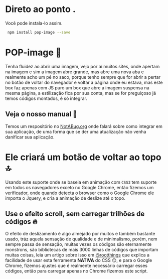 # Direto ao ponto .

Você pode instala-lo assim.
```bash
 npm install pop-image --save
```
# POP-image 🍺
 
 Tenha fluidez ao abrir uma imagem, vejo por aí muitos sites, onde apertam na imagem e sim a imagem abre grande, mas abre uma nova
 aba e realmente acho um pé no saco, porque tenho sempre que for abrir a pertar no botão de voltar do navegador e voltar a página onde eu estava, mas este box faz apenas com JS puro um box que abre a imagem suspensa na mesma página, a estilização fica por sua conta, mas se for preguiçoso já temos códigos montados, é só integrar.
 
## Veja o nosso manual 📒

Temos um respositório no [NotABug.org](notabug.org) onde falará sobre como integrar em sua aplicação, de uma forma que se der uma atualização não venha danificar sua aplicação.

# Ele criará um botão de voltar ao topo 🔝

Usando este suporte onde se baseia em animação com `CSS3` tem suporte em todos os navegadores exceto no Google Chrome, então fizemos um verificador, onde quando detecta o browser como o Google Chrome ele importa o Jquery, e cria a animação de deslize até o topo.

## Use o efeito scroll, sem carregar trilhões de códigos 🔥

O efeito de deslizamento é algo almejado por muitos e também bastante usado, tráz aquela sensação de qualidade e de minimalismo, porém, nem sempre passa de sensação, muitas vezes os códigos são eternamente monstrons, são bibliotecas de mais 3000 linhas de códigos que importam muitas coisas, leia um artigo sobre isso em [@rootthings](https://rootthings.org/artigos/css3-paralax/) que explica a facilidade de usar esta ferramenta **NATIVA** do CSS 😏, e para o Google Chrome, fizemos ajustes que é realmente necessário carregar esses códigos, então para carregar apenas no Chrome fizemos este script.

